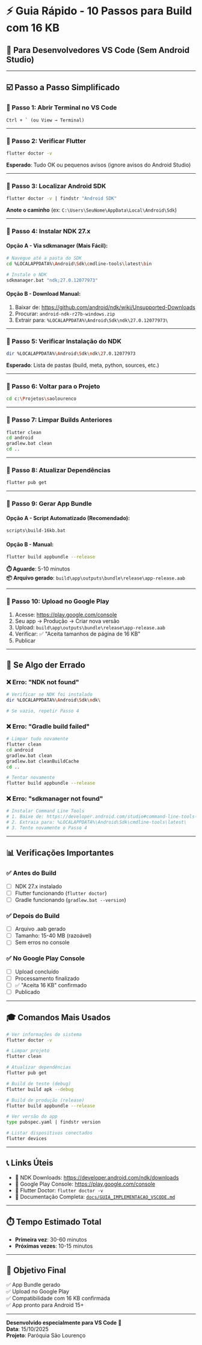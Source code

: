 # ⚡ Guia Rápido - 10 Passos para Build com 16 KB

## 🎯 Para Desenvolvedores VS Code (Sem Android Studio)

---

## ☑️ Passo a Passo Simplificado

### 📍 Passo 1: Abrir Terminal no VS Code
```
Ctrl + ` (ou View → Terminal)
```

---

### 📍 Passo 2: Verificar Flutter
```bash
flutter doctor -v
```
**Esperado**: Tudo OK ou pequenos avisos (ignore avisos do Android Studio)

---

### 📍 Passo 3: Localizar Android SDK
```bash
flutter doctor -v | findstr "Android SDK"
```
**Anote o caminho** (ex: `C:\Users\SeuNome\AppData\Local\Android\Sdk`)

---

### 📍 Passo 4: Instalar NDK 27.x

#### Opção A - Via sdkmanager (Mais Fácil):
```bash
# Navegue até a pasta do SDK
cd %LOCALAPPDATA%\Android\Sdk\cmdline-tools\latest\bin

# Instale o NDK
sdkmanager.bat "ndk;27.0.12077973"
```

#### Opção B - Download Manual:
1. Baixar de: https://github.com/android/ndk/wiki/Unsupported-Downloads
2. Procurar: `android-ndk-r27b-windows.zip`
3. Extrair para: `%LOCALAPPDATA%\Android\Sdk\ndk\27.0.12077973\`

---

### 📍 Passo 5: Verificar Instalação do NDK
```bash
dir %LOCALAPPDATA%\Android\Sdk\ndk\27.0.12077973
```
**Esperado**: Lista de pastas (build, meta, python, sources, etc.)

---

### 📍 Passo 6: Voltar para o Projeto
```bash
cd c:\Projetos\saolourenco
```

---

### 📍 Passo 7: Limpar Builds Anteriores
```bash
flutter clean
cd android
gradlew.bat clean
cd ..
```

---

### 📍 Passo 8: Atualizar Dependências
```bash
flutter pub get
```

---

### 📍 Passo 9: Gerar App Bundle

#### Opção A - Script Automatizado (Recomendado):
```bash
scripts\build-16kb.bat
```

#### Opção B - Manual:
```bash
flutter build appbundle --release
```

**⏱️ Aguarde**: 5-10 minutos  
**📦 Arquivo gerado**: `build\app\outputs\bundle\release\app-release.aab`

---

### 📍 Passo 10: Upload no Google Play

1. Acesse: https://play.google.com/console
2. Seu app → Produção → Criar nova versão
3. Upload: `build\app\outputs\bundle\release\app-release.aab`
4. Verificar: ✅ "Aceita tamanhos de página de 16 KB"
5. Publicar

---

## 🚨 Se Algo der Errado

### ❌ Erro: "NDK not found"
```bash
# Verificar se NDK foi instalado
dir %LOCALAPPDATA%\Android\Sdk\ndk\

# Se vazio, repetir Passo 4
```

### ❌ Erro: "Gradle build failed"
```bash
# Limpar tudo novamente
flutter clean
cd android
gradlew.bat clean
gradlew.bat cleanBuildCache
cd ..

# Tentar novamente
flutter build appbundle --release
```

### ❌ Erro: "sdkmanager not found"
```bash
# Instalar Command Line Tools
# 1. Baixe de: https://developer.android.com/studio#command-line-tools-only
# 2. Extraia para: %LOCALAPPDATA%\Android\Sdk\cmdline-tools\latest\
# 3. Tente novamente o Passo 4
```

---

## 📊 Verificações Importantes

### ✅ Antes do Build
- [ ] NDK 27.x instalado
- [ ] Flutter funcionando (`flutter doctor`)
- [ ] Gradle funcionando (`gradlew.bat --version`)

### ✅ Depois do Build
- [ ] Arquivo .aab gerado
- [ ] Tamanho: 15-40 MB (razoável)
- [ ] Sem erros no console

### ✅ No Google Play Console
- [ ] Upload concluído
- [ ] Processamento finalizado
- [ ] ✅ "Aceita 16 KB" confirmado
- [ ] Publicado

---

## 🎓 Comandos Mais Usados

```bash
# Ver informações do sistema
flutter doctor -v

# Limpar projeto
flutter clean

# Atualizar dependências
flutter pub get

# Build de teste (debug)
flutter build apk --debug

# Build de produção (release)
flutter build appbundle --release

# Ver versão do app
type pubspec.yaml | findstr version

# Listar dispositivos conectados
flutter devices
```

---

## 📞 Links Úteis

- 🔗 NDK Downloads: https://developer.android.com/ndk/downloads
- 🔗 Google Play Console: https://play.google.com/console
- 🔗 Flutter Doctor: `flutter doctor -v`
- 🔗 Documentação Completa: [`docs/GUIA_IMPLEMENTACAO_VSCODE.md`](GUIA_IMPLEMENTACAO_VSCODE.md)

---

## ⏱️ Tempo Estimado Total

- **Primeira vez**: 30-60 minutos
- **Próximas vezes**: 10-15 minutos

---

## 🎯 Objetivo Final

✅ App Bundle gerado  
✅ Upload no Google Play  
✅ Compatibilidade com 16 KB confirmada  
✅ App pronto para Android 15+  

---

**Desenvolvido especialmente para VS Code** 💙  
**Data**: 15/10/2025  
**Projeto**: Paróquia São Lourenço
